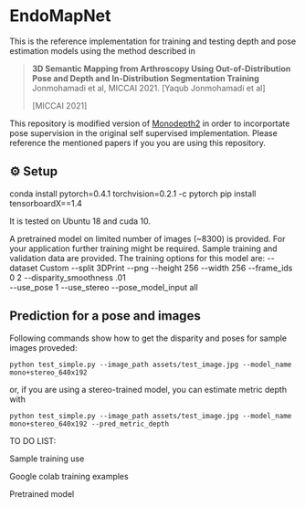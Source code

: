 
# EndoMapNet
This is the reference implementation for training and testing depth and pose estimation models using the method described in

> **3D Semantic Mapping from Arthroscopy Using Out-of-Distribution Pose and Depth and In-Distribution Segmentation Training**
Jonmohamadi et al, MICCAI 2021.
> [Yaqub Jonmohamadi et al]
>
> [MICCAI 2021]

This repository is modified version of [Monodepth2](https://github.com/nianticlabs/monodepth2) in order to incorportate pose supervision in the original self supervised implementation. Please reference the mentioned papers if you you are using this repository. 

## ⚙️ Setup

conda install pytorch=0.4.1 torchvision=0.2.1 -c pytorch
pip install tensorboardX==1.4

It is tested on Ubuntu 18 and cuda 10. 

A pretrained model on limited number of images (~8300) is provided. For your application further training might be required. 
Sample training and validation data are provided. The training options for this model are:
--dataset Custom --split 3DPrint --png --height 256 --width 256 --frame_ids 0 2 --disparity_smoothness .01  
--use_pose 1 --use_stereo --pose_model_input all


## Prediction for a pose and images

Following commands show how to get the disparity and poses for sample images proveded:

```shell
python test_simple.py --image_path assets/test_image.jpg --model_name mono+stereo_640x192
```

or, if you are using a stereo-trained model, you can estimate metric depth with

```shell
python test_simple.py --image_path assets/test_image.jpg --model_name mono+stereo_640x192 --pred_metric_depth
```

TO DO LIST:

Sample training use

Google colab training examples

Pretrained model
